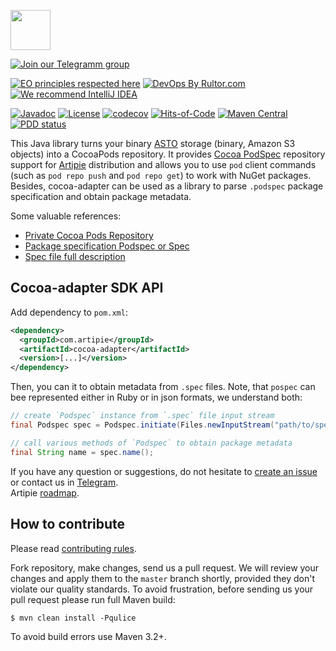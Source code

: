 <a href="http://artipie.com"><img src="https://www.artipie.com/logo.svg" width="64px" height="64px"/></a>

[![Join our Telegramm group](https://img.shields.io/badge/Join%20us-Telegram-blue?&logo=telegram&?link=http://right&link=http://t.me/artipie)](http://t.me/artipie)

[![EO principles respected here](https://www.elegantobjects.org/badge.svg)](https://www.elegantobjects.org)
[![DevOps By Rultor.com](http://www.rultor.com/b/artipie/cocoa-adapter)](http://www.rultor.com/p/artipie/cocoa-adapter)
[![We recommend IntelliJ IDEA](https://www.elegantobjects.org/intellij-idea.svg)](https://www.jetbrains.com/idea/)

[![Javadoc](http://www.javadoc.io/badge/com.artipie/cocoa-adapter.svg)](http://www.javadoc.io/doc/com.artipie/cocoa-adapter)
[![License](https://img.shields.io/badge/license-MIT-green.svg)](https://github.com/com.artipie/cocoa-adapter/blob/master/LICENSE.txt)
[![codecov](https://codecov.io/gh/artipie/cocoa-adapter/branch/master/graph/badge.svg)](https://codecov.io/gh/artipie/cocoa-adapter)
[![Hits-of-Code](https://hitsofcode.com/github/artipie/cocoa-adapter)](https://hitsofcode.com/view/github/artipie/cocoa-adapter)
[![Maven Central](https://img.shields.io/maven-central/v/com.artipie/cocoa-adapter.svg)](https://maven-badges.herokuapp.com/maven-central/com.artipie/cocoa-adapter)
[![PDD status](http://www.0pdd.com/svg?name=artipie/cocoa-adapter)](http://www.0pdd.com/p?name=artipie/cocoa-adapter)

This Java library turns your binary [ASTO](https://github.com/artipie/asto)
storage (binary, Amazon S3 objects) into a CocoaPods repository. It provides [Cocoa PodSpec](https://cocoapods.org/) 
repository support for [Artipie](https://github.com/artipie) distribution and allows you to use 
`pod` client commands (such as `pod repo push` and `pod repo get`) to work with NuGet packages. 
Besides, cocoa-adapter can be used as a library to parse `.podspec` package specification and 
obtain package metadata.

Some valuable references:
- [Private Cocoa Pods Repository](https://guides.cocoapods.org/making/private-cocoapods.html)
- [Package specification Podspec or Spec](https://guides.cocoapods.org/making/specs-and-specs-repo.html)
- [Spec file full description](https://guides.cocoapods.org/syntax/podspec.html#specification) 

## Cocoa-adapter SDK API

Add dependency to `pom.xml`:

```xml
<dependency>
  <groupId>com.artipie</groupId>
  <artifactId>cocoa-adapter</artifactId>
  <version>[...]</version>
</dependency>
```

Then, you can it to obtain metadata from `.spec` files. Note, that `pospec` can bee represented 
either in Ruby or in json formats, we understand both:

```java
// create `Podspec` instance from `.spec` file input stream
final Podspec spec = Podspec.initiate(Files.newInputStream("path/to/spec"));

// call various methods of `Podspec` to obtain package metadata
final String name = spec.name();
```

If you have any question or suggestions, do not hesitate to [create an issue](https://github.com/artipie/cocoa-adapter/issues/new) or contact us in
[Telegram](https://t.me/artipie).  
Artipie [roadmap](https://github.com/orgs/artipie/projects/3).

## How to contribute

Please read [contributing rules](https://github.com/artipie/artipie/blob/master/CONTRIBUTING.md).

Fork repository, make changes, send us a pull request. We will review
your changes and apply them to the `master` branch shortly, provided
they don't violate our quality standards. To avoid frustration, before
sending us your pull request please run full Maven build:

```
$ mvn clean install -Pqulice
```

To avoid build errors use Maven 3.2+.